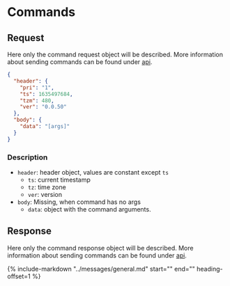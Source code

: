 # Commands

## Request

Here only the command request object will be described.
More information about sending commands can be found under [api](../../../protocols/rest.md#request).

```json
{
  "header": {
    "pri": "1",
    "ts": 1635497684,
    "tzm": 480,
    "ver": "0.0.50"
  },
  "body": {
    "data": "[args]"
  }
}
```

### Description

- `header`: header object, values are constant except `ts`
  - `ts`: current timestamp
  - `tz`: time zone
  - `ver`: version
- `body`: Missing, when command has no args
  - `data`: object with the command arguments.

## Response

Here only the command response object will be described.
More information about sending commands can be found under [api](../../../protocols/rest.md#response).

{%
   include-markdown "../messages/general.md"
   start="<!--message-object-->"
   end="<!--message-object-end-->"
   heading-offset=1
%}

